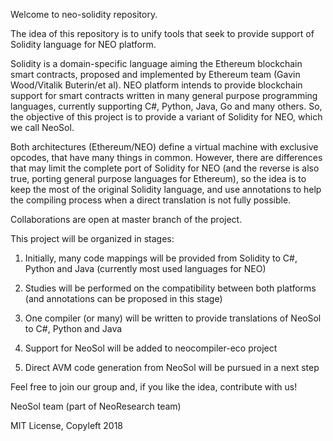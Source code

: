 Welcome to neo-solidity repository.

The idea of this repository is to unify tools that seek to provide support of Solidity language for NEO platform.

Solidity is a domain-specific language aiming the Ethereum blockchain smart contracts, proposed and implemented by Ethereum team  (Gavin Wood/Vitalik Buterin/et al).
NEO platform intends to provide blockchain support for smart contracts written in many general purpose programming
languages, currently supporting C#, Python, Java, Go and many others.
So, the objective of this project is to provide a variant of Solidity for NEO, which we call NeoSol.

Both architectures (Ethereum/NEO) define a virtual machine with exclusive opcodes, that have many things in common.
However, there are differences that may limit the complete port of Solidity for NEO (and the reverse is also true, porting general purpose languages for Ethereum), so the idea is to keep the most of the original Solidity language, and use annotations to help the compiling process when a direct translation is not fully possible.

Collaborations are open at master branch of the project.

This project will be organized in stages:

1) Initially, many code mappings will be provided from Solidity to C#, Python and Java (currently most used languages for NEO)

1) Studies will be performed on the compatibility between both platforms (and annotations can be proposed in this stage)

1) One compiler (or many) will be written to provide translations of NeoSol to C#, Python and Java

1) Support for NeoSol will be added to neocompiler-eco project

1) Direct AVM code generation from NeoSol will be pursued in a next step

Feel free to join our group and, if you like the idea, contribute with us!

NeoSol team (part of NeoResearch team)

MIT License, Copyleft 2018
